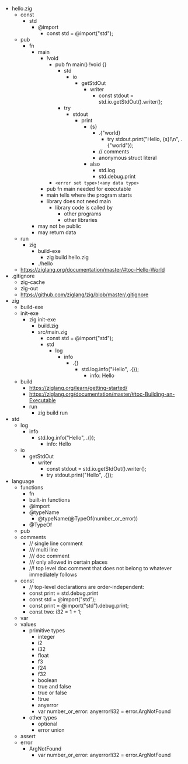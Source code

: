 - hello.zig
  - const
    - std
      - @import
        - const std = @import("std");
  - pub
    - fn
      - main
        - !void
          - pub fn main() !void {}
            - std
              - io
                - getStdOut
                  - writer
                    - const stdout = std.io.getStdOut().writer();
            - try
              - stdout
                - print
                  - {s}
                    - .{"world}
                      - try stdout.print("Hello, {s}!\n", .{"world"});
                    - // comments
                    - anonymous struct literal
                  - also
                    - std.log
                    - std.debug.print
          - `<error set type>!<any data type>`
        - pub fn main needed for executable
        - main tells where the program starts
        - library does not need main
          - library code is called by
            - other programs
            - other libraries
      - may not be public
      - may return data
  - run
    - zig
      - build-exe
        - zig build hello.zig
      - ./hello
  - https://ziglang.org/documentation/master/#toc-Hello-World
- .gitignore
  - zig-cache
  - zig-out
  - https://github.com/ziglang/zig/blob/master/.gitignore
- zig
  - build-exe
  - init-exe
    - zig init-exe
      - build.zig
      - src/main.zig
        - const std = @import("std");
        - std
          - log
            - info
              - .{}
                - std.log.info("Hello", .{});
                  - info: Hello
  - build
    - https://ziglang.org/learn/getting-started/
    - https://ziglang.org/documentation/master/#toc-Building-an-Executable
    - run
      - zig build run
- std
  - log
    - info
      - std.log.info("Hello", .{});
        - info: Hello
  - io
    - getStdOut
      - writer
        - const stdout = std.io.getStdOut().writer();
        - try stdout.print("Hello", .{});
- language
  - functions
    - fn
    - built-in functions
    - @import
    - @typeName
      - @typeName(@TypeOf(number_or_error))
    - @TypeOf
  - pub
  - comments
    - // single line comment
    - /// multi line
    - /// doc comment
    - /// only allowed in certain places
    - //! top level doc comment that does not belong to whatever immediately follows
  - const
    - // top-level declarations are order-independent:
    - const print = std.debug.print
    - const std = @import("std");
    - const print = @import("std").debug.print;
    - const two: i32 = 1 + 1;
  - var
  - values
    - primitive types
      - integer
      - i2
      - i32
      - float
      - f3
      - f24
      - f32
      - boolean
      - true and false
      - true or false
      - !true
      - anyerror
      - var number_or_error: anyerror!i32 = error.ArgNotFound
    - other types
      - optional
      - error union
  - assert
  - error
    - ArgNotFound
      - var number_or_error: anyerror!i32 = error.ArgNotFound
